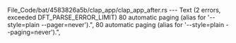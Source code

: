 File_Code/bat/4583826a5b/clap_app/clap_app_after.rs --- Text (2 errors, exceeded DFT_PARSE_ERROR_LIMIT)
80                      automatic paging (alias for '--style=plain --pager=never').",                                                                        80                      automatic paging (alias for '--style=plain --paging=never').",


